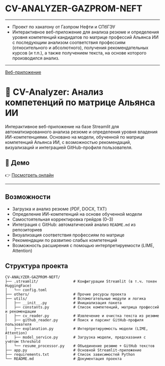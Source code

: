 # CV-ANALYZER-GAZPROM-NEFT
---
- Проект по хакатону от Газпром Нефти и СПбГЭУ
- Интерактивное веб-приложение для анализа резюме и определения уровня компетенций кандидатов по матрице профессий Альянса ИИ с последующим анализом соответствия профессиям (относительного и абсолютного), получения рекомендательных курсов (и т.п.), а также получением текста, на основе которого производился анализ.
---

[Веб-приложение](https://cv-analyzer-gazprom-neft.streamlit.app/)

# 🤖 CV-Analyzer: Анализ компетенций по матрице Альянса ИИ

Интерактивное веб-приложение на базе Streamlit для автоматизированного анализа резюме и определения уровня владения ИИ-компетенциями. Основано на модели, обученной по матрице компетенций Альянса ИИ, с возможностью рекомендаций, визуализаций и интеграцией GitHub-профиля пользователя.

## 🔗 Демо

👉 [Посмотреть онлайн](https://cv-analyzer.streamlit.app)

---

## Возможности

- Загрузка и анализ резюме (PDF, DOCX, TXT)
- Определение ИИ-компетенций на основе обученной модели
- Самостоятельная корректировка грейдов (0–3)
- Интеграция с GitHub: автоматический анализ `README.md` из репозиториев
- Визуализация соответствия профессиям по матрице
- Рекомендации по развитию слабых компетенций
- Возможность расширения с помощью интерпретируемости (LIME, Attention)

## Структура проекта

```plaintext
CV-ANALYZER-GAZPROM-NEFT/
├── .streamlit/                # Конфигурации Streamlit (в т.ч. токен HuggingFace)
│   └── config.toml
├── others/                    # Прочие ресурсы проекта
├── utils/                     # Вспомогательные модули и логика
│   ├── __init__.py            # Инициализация пакета
│   ├── constants.py           # Список компетенций, матрица профессий и рекомендации
│   ├── cv_reader.py           # Извлечение и очистка текста из резюме
│   ├── github_reader.py       # Поиск и парсинг GitHub-профиля пользователя
│   ├── explanation.py         # Интерпретируемость модели (LIME, Attention)
│   ├── model_service.py       # Загрузка модели, предсказания с учётом threshold
│   └── resume_processor.py    # Объединение резюме + GitHub текстов
├── app.py                     # Основной Streamlit-приложение
├── requirements.txt           # Список зависимостей Python
└── README.md                  # Документация проекта

